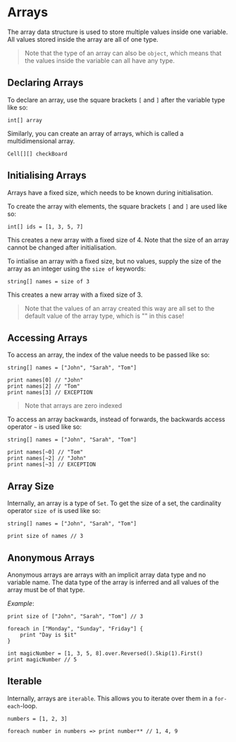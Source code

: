 # Arrays

The array data structure is used to store multiple values inside one variable. All values stored
inside the array are all of one type.

> Note that the type of an array can also be `object`, which means that the values inside the
> variable can all have any type.

## Declaring Arrays

To declare an array, use the square brackets `[` and `]` after the variable type like so:

```gno
int[] array
```

Similarly, you can create an array of arrays, which is called a multidimensional array.

```gno
Cell[][] checkBoard
```

## Initialising Arrays

Arrays have a fixed size, which needs to be known during initialisation.

To create the array with elements, the square brackets `[` and `]` are used like so:

```gno
int[] ids = [1, 3, 5, 7]
```

This creates a new array with a fixed size of 4. Note that the size of an array cannot be changed
after initialisation.

To intialise an array with a fixed size, but no values, supply the size of the array as an integer
using the `size of` keywords:

```gno
string[] names = size of 3
```

This creates a new array with a fixed size of 3.

> Note that the values of an array created this way are all set to the default value of the array
> type, which is "" in this case!

## Accessing Arrays

To access an array, the index of the value needs to be passed like so:

```gno
string[] names = ["John", "Sarah", "Tom"]

print names[0] // "John"
print names[2] // "Tom"
print names[3] // EXCEPTION
```

> Note that arrays are zero indexed

To access an array backwards, instead of forwards, the backwards access operator `~` is used like
so:

```gno
string[] names = ["John", "Sarah", "Tom"]

print names[~0] // "Tom"
print names[~2] // "John"
print names[~3] // EXCEPTION
```

## Array Size

Internally, an array is a type of `Set`. To get the size of a set, the cardinality operator
`size of` is used like so:

```gno
string[] names = ["John", "Sarah", "Tom"]

print size of names // 3
```

## Anonymous Arrays

Anonymous arrays are arrays with an implicit array data type and no variable name.
The data type of the array is inferred and all values of the array must be of that type.

_Example_:

```gno
print size of ["John", "Sarah", "Tom"] // 3

foreach in ["Monday", "Sunday", "Friday"] {
    print "Day is $it"
}

int magicNumber = [1, 3, 5, 8].over.Reversed().Skip(1).First()
print magicNumber // 5
```

## Iterable

Internally, arrays are `iterable`. This allows you to iterate over them in a `for-each`-loop.

```gno
numbers = [1, 2, 3]

foreach number in numbers => print number** // 1, 4, 9
```
